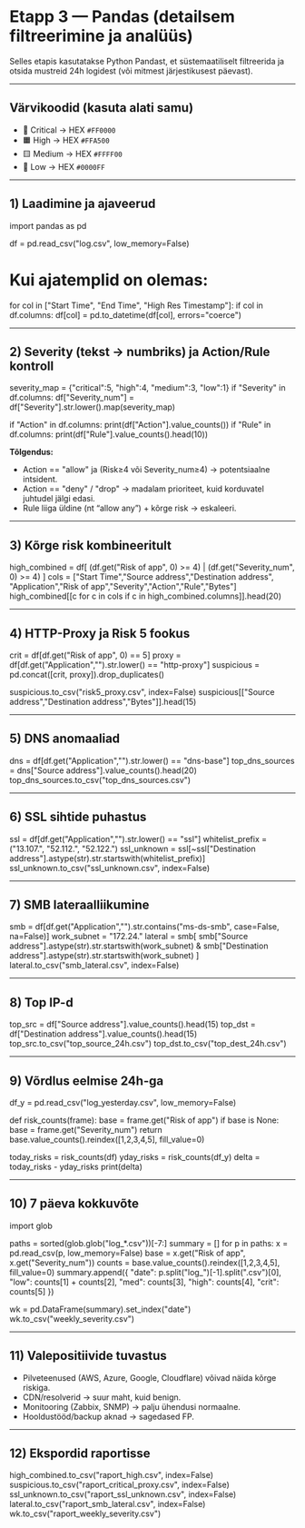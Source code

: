 # Etapp 3 — Pandas (detailsem filtreerimine ja analüüs)

Selles etapis kasutatakse Python Pandast, et süstemaatiliselt filtreerida ja otsida mustreid 24h logidest (või mitmest järjestikusest päevast).

---

## Värvikoodid (kasuta alati samu)
- 🔴 Critical → HEX `#FF0000`
- 🟧 High → HEX `#FFA500`
- 🟨 Medium → HEX `#FFFF00`
- 🔵 Low → HEX `#0000FF`

---

## 1) Laadimine ja ajaveerud
import pandas as pd

df = pd.read_csv("log.csv", low_memory=False)

# Kui ajatemplid on olemas:
for col in ["Start Time", "End Time", "High Res Timestamp"]:
    if col in df.columns:
        df[col] = pd.to_datetime(df[col], errors="coerce")

---

## 2) Severity (tekst → numbriks) ja Action/Rule kontroll
severity_map = {"critical":5, "high":4, "medium":3, "low":1}
if "Severity" in df.columns:
    df["Severity_num"] = df["Severity"].str.lower().map(severity_map)

if "Action" in df.columns:
    print(df["Action"].value_counts())
if "Rule" in df.columns:
    print(df["Rule"].value_counts().head(10))

**Tõlgendus:**
- Action == "allow" ja (Risk≥4 või Severity_num≥4) → potentsiaalne intsident.  
- Action == "deny" / "drop" → madalam prioriteet, kuid korduvatel juhtudel jälgi edasi.  
- Rule liiga üldine (nt “allow any”) + kõrge risk → eskaleeri.

---

## 3) Kõrge risk kombineeritult
high_combined = df[
    (df.get("Risk of app", 0) >= 4) |
    (df.get("Severity_num", 0) >= 4)
]
cols = ["Start Time","Source address","Destination address",
        "Application","Risk of app","Severity","Action","Rule","Bytes"]
high_combined[[c for c in cols if c in high_combined.columns]].head(20)

---

## 4) HTTP-Proxy ja Risk 5 fookus
crit = df[df.get("Risk of app", 0) == 5]
proxy = df[df.get("Application","").str.lower() == "http-proxy"]
suspicious = pd.concat([crit, proxy]).drop_duplicates()

suspicious.to_csv("risk5_proxy.csv", index=False)
suspicious[["Source address","Destination address","Bytes"]].head(15)

---

## 5) DNS anomaaliad
dns = df[df.get("Application","").str.lower() == "dns-base"]
top_dns_sources = dns["Source address"].value_counts().head(20)
top_dns_sources.to_csv("top_dns_sources.csv")

---

## 6) SSL sihtide puhastus
ssl = df[df.get("Application","").str.lower() == "ssl"]
whitelist_prefix = ("13.107.", "52.112.", "52.122.")
ssl_unknown = ssl[~ssl["Destination address"].astype(str).str.startswith(whitelist_prefix)]
ssl_unknown.to_csv("ssl_unknown.csv", index=False)

---

## 7) SMB lateraalliikumine
smb = df[df.get("Application","").str.contains("ms-ds-smb", case=False, na=False)]
work_subnet = "172.24."
lateral = smb[
    smb["Source address"].astype(str).str.startswith(work_subnet) &
    smb["Destination address"].astype(str).str.startswith(work_subnet)
]
lateral.to_csv("smb_lateral.csv", index=False)

---

## 8) Top IP-d
top_src = df["Source address"].value_counts().head(15)
top_dst = df["Destination address"].value_counts().head(15)
top_src.to_csv("top_source_24h.csv")
top_dst.to_csv("top_dest_24h.csv")

---

## 9) Võrdlus eelmise 24h-ga
df_y = pd.read_csv("log_yesterday.csv", low_memory=False)

def risk_counts(frame):
    base = frame.get("Risk of app")
    if base is None:
        base = frame.get("Severity_num")
    return base.value_counts().reindex([1,2,3,4,5], fill_value=0)

today_risks = risk_counts(df)
yday_risks = risk_counts(df_y)
delta = today_risks - yday_risks
print(delta)

---

## 10) 7 päeva kokkuvõte
import glob

paths = sorted(glob.glob("log_*.csv"))[-7:]
summary = []
for p in paths:
    x = pd.read_csv(p, low_memory=False)
    base = x.get("Risk of app", x.get("Severity_num"))
    counts = base.value_counts().reindex([1,2,3,4,5], fill_value=0)
    summary.append({
        "date": p.split("log_")[-1].split(".csv")[0],
        "low": counts[1] + counts[2],
        "med": counts[3],
        "high": counts[4],
        "crit": counts[5]
    })

wk = pd.DataFrame(summary).set_index("date")
wk.to_csv("weekly_severity.csv")

---

## 11) Valepositiivide tuvastus
- Pilveteenused (AWS, Azure, Google, Cloudflare) võivad näida kõrge riskiga.  
- CDN/resolverid → suur maht, kuid benign.  
- Monitooring (Zabbix, SNMP) → palju ühendusi normaalne.  
- Hooldustööd/backup aknad → sagedased FP.

---

## 12) Ekspordid raportisse
high_combined.to_csv("raport_high.csv", index=False)
suspicious.to_csv("raport_critical_proxy.csv", index=False)
ssl_unknown.to_csv("raport_ssl_unknown.csv", index=False)
lateral.to_csv("raport_smb_lateral.csv", index=False)
wk.to_csv("raport_weekly_severity.csv")
